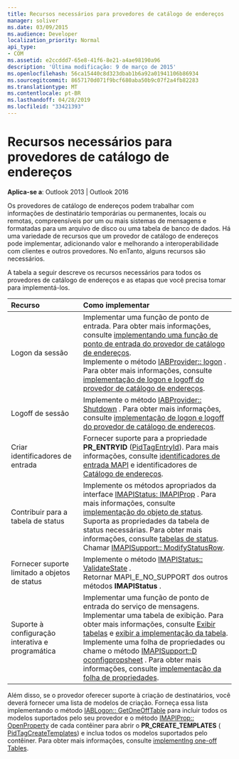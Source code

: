 ```yaml
---
title: Recursos necessários para provedores de catálogo de endereços
manager: soliver
ms.date: 03/09/2015
ms.audience: Developer
localization_priority: Normal
api_type:
- COM
ms.assetid: e2ccddd7-65e8-41f6-8e21-a4ae98190a96
description: 'Última modificação: 9 de março de 2015'
ms.openlocfilehash: 56ca15440c8d323dbab1b6a92a01941106b86934
ms.sourcegitcommit: 8657170d071f9bcf680aba50b9c07f2a4fb82283
ms.translationtype: MT
ms.contentlocale: pt-BR
ms.lasthandoff: 04/28/2019
ms.locfileid: "33421393"
---
```

# <a name="required-features-for-address-book-providers"></a>Recursos necessários para provedores de catálogo de endereços

  
  
**Aplica-se a**: Outlook 2013 | Outlook 2016 
  
Os provedores de catálogo de endereços podem trabalhar com informações de destinatário temporárias ou permanentes, locais ou remotas, compreensíveis por um ou mais sistemas de mensagens e formatadas para um arquivo de disco ou uma tabela de banco de dados. Há uma variedade de recursos que um provedor de catálogo de endereços pode implementar, adicionando valor e melhorando a interoperabilidade com clientes e outros provedores. No enTanto, alguns recursos são necessários.
  
A tabela a seguir descreve os recursos necessários para todos os provedores de catálogo de endereços e as etapas que você precisa tomar para implementá-los.
  
|**Recurso**|**Como implementar**|
|:-----|:-----|
|Logon da sessão  <br/> | Implementar uma função de ponto de entrada. Para obter mais informações, consulte [implementando uma função de ponto de entrada do provedor de catálogo de endereços](implementing-an-address-book-provider-entry-point-function.md).  <br/>  Implemente o método [IABProvider:: logon](iabprovider-logon.md) . Para obter mais informações, consulte [implementação de logon e logoff do provedor de catálogo de endereços](implementing-address-book-provider-logon-and-logoff.md).  <br/> |
|Logoff de sessão  <br/> |Implemente o método [IABProvider:: Shutdown](iabprovider-shutdown.md) . Para obter mais informações, consulte [implementação de logon e logoff do provedor de catálogo de endereços](implementing-address-book-provider-logon-and-logoff.md).  <br/> |
|Criar identificadores de entrada  <br/> |Fornecer suporte para a propriedade **PR_ENTRYID** ([PidTagEntryId](pidtagentryid-canonical-property.md)). Para mais informações, consulte [identificadores de entrada MAPI](mapi-entry-identifiers.md) e identificadores de [Catálogo de endereços](address-book-identifiers.md).  <br/> |
|Contribuir para a tabela de status  <br/> | Implemente os métodos apropriados da interface [IMAPIStatus: IMAPIProp](imapistatusimapiprop.md) . Para mais informações, consulte [implementação do objeto de status](status-object-implementation.md).  <br/>  Suporta as propriedades da tabela de status necessárias. Para obter mais informações, consulte [tabelas de status](status-tables.md).  <br/>  Chamar [IMAPISupport:: ModifyStatusRow](imapisupport-modifystatusrow.md).  <br/> |
|Fornecer suporte limitado a objetos de status  <br/> | Implemente o método [IMAPIStatus:: ValidateState](imapistatus-validatestate.md) .  <br/>  Retornar MAPI_E_NO_SUPPORT dos outros métodos **IMAPIStatus** .  <br/> |
|Suporte à configuração interativa e programática  <br/> | Implementar uma função de ponto de entrada do serviço de mensagens.  <br/>  Implementar uma tabela de exibição. Para obter mais informações, consulte [Exibir tabelas](display-tables.md) e [exibir a implementação da tabela](display-table-implementation.md).  <br/>  Implemente uma folha de propriedades ou chame o método [IMAPISupport::D oconfigpropsheet](imapisupport-doconfigpropsheet.md) . Para obter mais informações, consulte [implementação da folha de propriedades](property-sheet-implementation.md).  <br/> |
   
Além disso, se o provedor oferecer suporte à criação de destinatários, você deverá fornecer uma lista de modelos de criação. Forneça essa lista implementando o método [IABLogon:: GetOneOffTable](iablogon-getoneofftable.md) para incluir todos os modelos suportados pelo seu provedor e o método [IMAPIProp:: OpenProperty](imapiprop-openproperty.md) de cada contêiner para abrir o **PR_CREATE_TEMPLATES** ([ PidTagCreateTemplates](pidtagcreatetemplates-canonical-property.md)) e inclua todos os modelos suportados pelo contêiner. Para obter mais informações, consulte [implementIng one-off Tables](implementing-one-off-tables.md).
  

